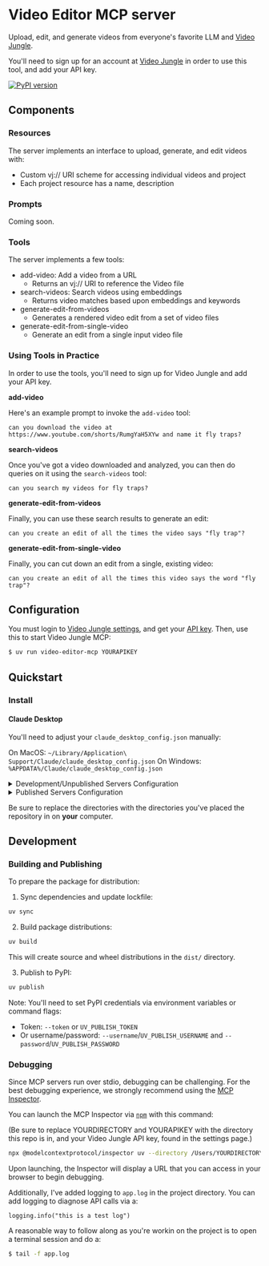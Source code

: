 # Video Editor MCP server
 
Upload, edit, and generate videos from everyone's favorite LLM and [Video Jungle](https://www.video-jungle.com/).

You'll need to sign up for an account at [Video Jungle](https://app.video-jungle.com/register) in order to use this tool, and add your API key.

[![PyPI version](https://badge.fury.io/py/video-editor-mcp.svg)](https://badge.fury.io/py/video-editor-mcp)

## Components

### Resources

The server implements an interface to upload, generate, and edit videos with:
- Custom vj:// URI scheme for accessing individual videos and project
- Each project resource has a name, description

### Prompts

Coming soon.

### Tools

The server implements a few tools:
- add-video: Add a video from a URL
  - Returns an vj:// URI to reference the Video file
- search-videos: Search videos using embeddings
  - Returns video matches based upon embeddings and keywords
- generate-edit-from-videos
  - Generates a rendered video edit from a set of video files
- generate-edit-from-single-video
  - Generate an edit from a single input video file

### Using Tools in Practice

In order to use the tools, you'll need to sign up for Video Jungle and add your API key.

**add-video**

Here's an example prompt to invoke the `add-video` tool:

```
can you download the video at https://www.youtube.com/shorts/RumgYaH5XYw and name it fly traps?
```

**search-videos**

Once you've got a video downloaded and analyzed, you can then do queries on it using the `search-videos` tool:

```
can you search my videos for fly traps?
```

**generate-edit-from-videos**

Finally, you can use these search results to generate an edit:

```
can you create an edit of all the times the video says "fly trap"?
```

**generate-edit-from-single-video**

Finally, you can cut down an edit from a single, existing video:

```
can you create an edit of all the times this video says the word "fly trap"?
```

## Configuration

You must login to [Video Jungle settings](https://app.video-jungle.com/profile/settings), and get your [API key](https://app.video-jungle.com/profile/settings). Then, use this to start Video Jungle MCP:

```bash
$ uv run video-editor-mcp YOURAPIKEY
```

## Quickstart

### Install

#### Claude Desktop

You'll need to adjust your `claude_desktop_config.json` manually:

On MacOS: `~/Library/Application\ Support/Claude/claude_desktop_config.json`
On Windows: `%APPDATA%/Claude/claude_desktop_config.json`

<details>
  <summary>Development/Unpublished Servers Configuration</summary>
  ```
  "mcpServers": {
    "video-editor-mcp": {
      "command": "uv",
      "args": [
        "--directory",
        "/Users/YOURDIRECTORY/video-editor-mcp",
        "run",
        "video-editor-mcp",
        "YOURAPIKEY"
      ]
    }
  }
  ```
</details>

<details>
  <summary>Published Servers Configuration</summary>
  ```
  "mcpServers": {
    "video-editor-mcp": {
      "command": "uvx",
      "args": [
        "video-editor-mcp",
        "YOURAPIKEY"
      ]
    }
  }
  ```
</details>

Be sure to replace the directories with the directories you've placed the repository in on **your** computer.

## Development

### Building and Publishing

To prepare the package for distribution:

1. Sync dependencies and update lockfile:
```bash
uv sync
```

2. Build package distributions:
```bash
uv build
```

This will create source and wheel distributions in the `dist/` directory.

3. Publish to PyPI:
```bash
uv publish
```

Note: You'll need to set PyPI credentials via environment variables or command flags:
- Token: `--token` or `UV_PUBLISH_TOKEN`
- Or username/password: `--username`/`UV_PUBLISH_USERNAME` and `--password`/`UV_PUBLISH_PASSWORD`

### Debugging

Since MCP servers run over stdio, debugging can be challenging. For the best debugging
experience, we strongly recommend using the [MCP Inspector](https://github.com/modelcontextprotocol/inspector).


You can launch the MCP Inspector via [`npm`](https://docs.npmjs.com/downloading-and-installing-node-js-and-npm) with this command:

(Be sure to replace YOURDIRECTORY and YOURAPIKEY with the directory this repo is in, and your Video Jungle API key, found in the settings page.)

```bash
npx @modelcontextprotocol/inspector uv --directory /Users/YOURDIRECTORY/video-editor-mcp run video-editor-mcp YOURAPIKEY
```


Upon launching, the Inspector will display a URL that you can access in your browser to begin debugging.

Additionally, I've added logging to `app.log` in the project directory. You can add logging to diagnose API calls via a:

```
logging.info("this is a test log")
```

A reasonable way to follow along as you're workin on the project is to open a terminal session and do a:

```bash
$ tail -f app.log
```
